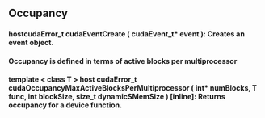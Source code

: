 ## Occupancy

#### __host__ ​cudaError_t cudaEventCreate ( cudaEvent_t* event ): Creates an event object. 

#### Occupancy is defined in terms of active blocks per multiprocessor

#### template < class T > __host__ ​cudaError_t cudaOccupancyMaxActiveBlocksPerMultiprocessor ( int* numBlocks, T func, int  blockSize, size_t dynamicSMemSize ) [inline]: Returns occupancy for a device function. 
